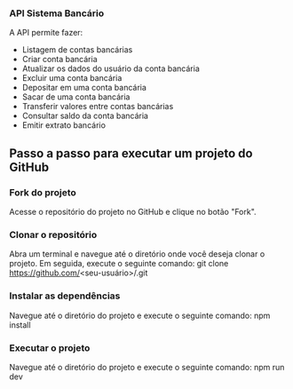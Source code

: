 ### API Sistema Bancário

A API permite fazer:
-   Listagem de contas bancárias
-   Criar conta bancária
-   Atualizar os dados do usuário da conta bancária
-   Excluir uma conta bancária
-   Depositar em uma conta bancária
-   Sacar de uma conta bancária
-   Transferir valores entre contas bancárias
-   Consultar saldo da conta bancária
-   Emitir extrato bancário

## Passo a passo para executar um projeto do GitHub

### Fork do projeto
Acesse o repositório do projeto no GitHub e clique no botão "Fork".

### Clonar o repositório
Abra um terminal e navegue até o diretório onde você deseja clonar o projeto. Em seguida, execute o seguinte comando:
git clone https://github.com/<seu-usuário>/<nome-do-projeto>.git

### Instalar as dependências
Navegue até o diretório do projeto e execute o seguinte comando:
npm install

### Executar o projeto
Navegue até o diretório do projeto e execute o seguinte comando:
npm run dev

